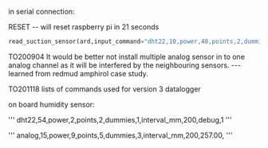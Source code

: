 
in serial connection:

RESET  -- will reset raspberry pi in 21 seconds




```python
read_suction_sensor(ard,input_command="dht22,10,power,48,points,2,dummies,1,interval_mm,200,debug,1",names_address={'humidity':11,'temp_air':10},delimiter=',')
```


TO200904 It would be better not install multiple analog sensor in to one analog channel as it will be interfered by the neighbouring sensors. --- learned from redmud amphirol case study.


TO201118 lists of commands used for version 3 datalogger

on board humidity sensor:

'''
dht22,54,power,2,points,2,dummies,1,interval_mm,200,debug,1
'''

'''
analog,15,power,9,points,5,dummies,3,interval_mm,200,257.00,
'''
